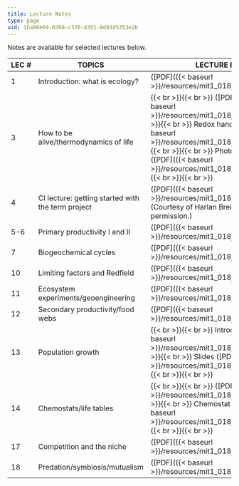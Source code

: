 ```yaml
---
title: Lecture Notes
type: page
uid: 1ba96e04-0308-c376-43d1-8d84d5353e2b
---
```


Notes are available for selected lectures below.

| LEC # | TOPICS | LECTURE NOTES |
| --- | --- | --- |
| 1 | Introduction: what is ecology? | ([PDF]({{< baseurl >}}/resources/mit1_018jf09_lec01)) |
| 3 | How to be alive/thermodynamics of life |  {{< br >}}{{< br >}} ([PDF - 1.3MB]({{< baseurl >}}/resources/mit1_018jf09_lec03)) {{< br >}}{{< br >}} Redox handout ([PDF]({{< baseurl >}}/resources/mit1_018jf09_lec03_redox)) {{< br >}}{{< br >}} Photosynthesis handout ([PDF]({{< baseurl >}}/resources/mit1_018jf09_lec03_photo)) {{< br >}}{{< br >}}  |
| 4 | CI lecture: getting started with the term project | ([PDF]({{< baseurl >}}/resources/mit1_018jf09_lec04)) (Courtesy of Harlan Breindel. Used with permission.) |
| 5-6 | Primary productivity I and II | ([PDF]({{< baseurl >}}/resources/mit1_018jf09_lec05)) |
| 7 | Biogeochemical cycles | ([PDF]({{< baseurl >}}/resources/mit1_018jf09_lec07)) |
| 10 | Limiting factors and Redfield | ([PDF]({{< baseurl >}}/resources/mit1_018jf09_lec10)) |
| 11 | Ecosystem experiments/geoengineering | ([PDF]({{< baseurl >}}/resources/mit1_018jf09_lec11)) |
| 12 | Secondary productivity/food webs | ([PDF]({{< baseurl >}}/resources/mit1_018jf09_lec12)) |
| 13 | Population growth |  {{< br >}}{{< br >}} Introduction ([PDF]({{< baseurl >}}/resources/mit1_018jf09_lec13)) {{< br >}}{{< br >}} Slides ([PDF]({{< baseurl >}}/resources/mit1_018jf09_lec13_slides)) {{< br >}}{{< br >}}  |
| 14 | Chemostats/life tables |  {{< br >}}{{< br >}} ([PDF]({{< baseurl >}}/resources/mit1_018jf09_lec14)) {{< br >}}{{< br >}} Chemostat handout ([PDF]({{< baseurl >}}/resources/mit1_018jf09_lec14_chemo)) {{< br >}}{{< br >}}  |
| 17 | Competition and the niche | ([PDF]({{< baseurl >}}/resources/mit1_018jf09_lec17)) |
| 18 | Predation/symbiosis/mutualism | ([PDF]({{< baseurl >}}/resources/mit1_018jf09_lec18))